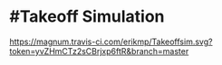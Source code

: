 #Takeoff Simulation
====================
https://magnum.travis-ci.com/erikmp/Takeoffsim.svg?token=yvZHmCTz2sCBrjxp6ftR&branch=master